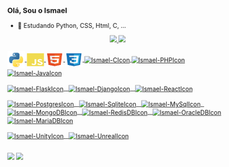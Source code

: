 ### Olá, Sou o Ismael

- 🌱 Estudando Python, CSS, Html, C, ...

<div align="center">
  <a href="https://github.com/IsmaelRK">
  <img height="180em" src="https://github-readme-stats.vercel.app/api?username=IsmaelRK&show_icons=true&theme=dracula&include_all_commits=true&count_private=true"/>
  <img height="180em" src="https://github-readme-stats.vercel.app/api/top-langs/?username=IsmaelRK&layout=compact&langs_count=7&theme=dracula"/>

</div>
 
  
<div style="display: inline_block"><br>
  <img align="center" alt="Ismael-PythonIcon" height="40" width="40" src="https://raw.githubusercontent.com/devicons/devicon/master/icons/python/python-original.svg">
  <img align="center" alt="Ismael-JsIcon" height="30" width="40" src="https://raw.githubusercontent.com/devicons/devicon/master/icons/javascript/javascript-plain.svg">
  <img align="center" alt="Ismael-HTMLIcon" height="30" width="40" src="https://raw.githubusercontent.com/devicons/devicon/master/icons/html5/html5-original.svg">
  <img align="center" alt="Ismael-CSSIcon" height="30" width="40" src="https://raw.githubusercontent.com/devicons/devicon/master/icons/css3/css3-original.svg">
  <img align="center" alt="Ismael-CIcon" height="40" width="40" src="https://raw.githubusercontent.com/jmnote/z-icons/master/svg/c.svg">
  <img align="center" alt="Ismael-PHPIcon" height="50" width="50" src="https://cdn.jsdelivr.net/gh/devicons/devicon/icons/php/php-plain.svg">
  <img align="center" alt="Ismael-JavaIcon" height="50" width="50" src="https://cdn.jsdelivr.net/gh/devicons/devicon/icons/java/java-original-wordmark.svg">
  
</div>

<div style="display: inline_block"><br>
  <img align="center" alt="Ismael-FlaskIcon" height="40" width="40" src="https://www.vectorlogo.zone/logos/pocoo_flask/pocoo_flask-icon.svg">
  <img>
  <img>
  <img align="center" alt="Ismael-DjangoIcon" height="60" width="60" src="https://icongr.am/devicon/django-original.svg?size=146&color=currentColor">
  <img>
  <img>
  <img align="center" alt="Ismael-ReactIcon" height="40" width="40" src="https://icongr.am/devicon/react-original-wordmark.svg?size=128&color=currentColor">
</div>

<div style="display: inline_block"><br>
  <img align="center" alt="Ismael-PostgresIcon" height="50" width="50" src="https://cdn.jsdelivr.net/gh/devicons/devicon/icons/postgresql/postgresql-original-wordmark.svg">
  <img>
  <img>
  <img align="center" alt="Ismael-SqliteIcon" height="60" width="60" src="https://cdn.jsdelivr.net/gh/devicons/devicon/icons/sqlite/sqlite-original-wordmark.svg">
  <img>
  <img>
  <img align="center" alt="Ismael-MySqlIcon" height="60" width="60" src="https://devicon-website.vercel.app/api/mysql/plain-wordmark.svg">
  <img>
  <img>
  <img align="center" alt="Ismael-MongoDBIcon" height="50" width="50" src="https://cdn.jsdelivr.net/gh/devicons/devicon/icons/mongodb/mongodb-plain-wordmark.svg">
  <img>
  <img>
  <img align="center" alt="Ismael-RedisDBIcon" height="40" width="40" src="https://cdn.jsdelivr.net/gh/devicons/devicon/icons/redis/redis-plain-wordmark.svg">
  <img>
  <img>
  <img align="center" alt="Ismael-OracleDBIcon" height="80" width="60" src="https://cdn.jsdelivr.net/gh/devicons/devicon/icons/oracle/oracle-original.svg">
  <img align="center" alt="Ismael-MariaDBIcon" height="80" width="80" src="https://www.vectorlogo.zone/logos/mariadb/mariadb-ar21.svg">
</div>

<div style="display: inline_block"><br>
  <img align="center" alt="Ismael-UnityIcon" height="40" width="40" src="https://devicon-website.vercel.app/api/unity/original.svg">
  <img>
  <img>
  <img align="center" alt="Ismael-UnrealIcon" height="60" width="60" src="https://devicon-website.vercel.app/api/unrealengine/original-wordmark.svg">
</div>

  ##
  
  <div>
  <a href="https://www.instagram.com/ismael21ab/" target="_blank"><img src="https://img.shields.io/badge/-Instagram-%23E4405F?style=for-the-badge&logo=instagram&logoColor=white" target="_blank"></a>
  <a href = "mailto:ismael2021ab@gmail.com"><img src="https://img.shields.io/badge/-Gmail-%23333?style=for-the-badge&logo=gmail&logoColor=white" target="_blank"></a>
  </div>
